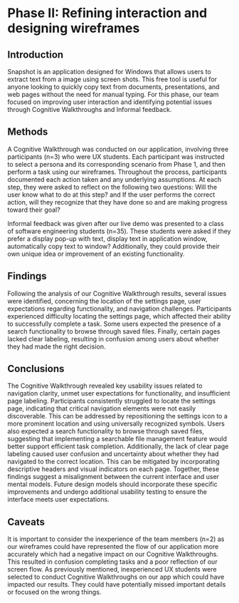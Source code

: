 # Phase II: Refining interaction and designing wireframes

## Introduction

Snapshot is an application designed for Windows that allows users to extract text from a image using screen shots. This free tool is useful for anyone looking to quickly copy text from documents, presentations, and web pages without the need for manual typing. For this phase, our team focused on improving user interaction and identifying potential issues through Cognitive Walkthroughs and Informal feedback.

## Methods

A Cognitive Walkthrough was conducted on our application, involving three participants (n=3) who were UX students. Each participant was instructed to select a persona and its corresponding scenario from Phase 1, and then perform a task using our wireframes. Throughout the process, participants documented each action taken and any underlying assumptions. At each step, they were asked to reflect on the following two questions: Will the user know what to do at this step? and If the user performs the correct action, will they recognize that they have done so and are making progress toward their goal?

Informal feedback was given after our live demo was presented to a class of software engineering students (n=35). These students were asked if they prefer a display pop-up with text, display text in application window, automatically copy text to window? Additionally, they could provide their own unique idea or improvement of an existing functionality. 

## Findings

Following the analysis of our Cognitive Walkthrough results, several issues were identified, concerning the location of the settings page, user expectations regarding functionality, and navigation challenges. Participants experienced difficulty locating the settings page, which affected their ability to successfully complete a task. Some users expected the presence of a search functionality to browse through saved files. Finally, certain pages lacked clear labeling, resulting in confusion among users about whether they had made the right decision.

## Conclusions

The Cognitive Walkthrough revealed key usability issues related to navigation clarity, unmet user expectations for functionality, and insufficient page labeling. Participants consistently struggled to locate the settings page, indicating that critical navigation elements were not easily discoverable. This can be addressed by repositioning the settings icon to a more prominent location and using universally recognized symbols. Users also expected a search functionality to browse through saved files, suggesting that implementing a searchable file management feature would better support efficient task completion. Additionally, the lack of clear page labeling caused user confusion and uncertainty about whether they had navigated to the correct location. This can be mitigated by incorporating descriptive headers and visual indicators on each page. Together, these findings suggest a misalignment between the current interface and user mental models. Future design models should incorporate these specific improvements and undergo additional usability testing to ensure the interface meets user expectations.

## Caveats

It is important to consider the inexperience of the team members (n=2) as our wireframes could have represented the flow of our application more accurately which had a negative impact on our Cognitive Walkthroughs. This resulted in confusion completing tasks and a poor reflection of our screen flow. As previously mentioned, inexperienced UX students were selected to conduct Cognitive Walkthroughs on our app which could have impacted our results. They could have potentially missed important details or focused on the wrong things.

